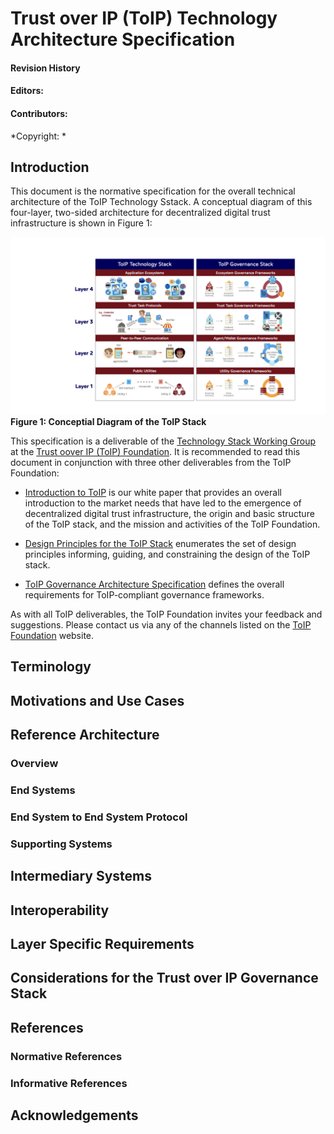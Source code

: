 # Trust over IP (ToIP) Technology Architecture Specification

#### Revision History
#### Editors:
#### Contributors:

*Copyright: *

## Introduction

This document is the normative specification for the overall technical architecture of the ToIP Technology Sstack. A conceptual diagram of this four-layer, two-sided architecture for decentralized digital trust infrastructure is shown in Figure 1: 

![Figure 1](/images/ToIPDualStack.jpeg)
**Figure 1: Conceptial Diagram of the ToIP Stack**

This specification is a deliverable of the [Technology Stack Working Group](https://wiki.trustoverip.org/display/HOME/Technology+Stack+Working+Group) at the [Trust oover IP (ToIP) Foundation](https://www.trustoverip.org/). It is recommended to read this document in conjunction with three other deliverables from the ToIP Foundation:

- [Introduction to ToIP](https://www.trustoverip.org/wp-content/uploads/Introduction-to-ToIP-V2.0-2021-11-17.pdf) is our white paper that provides an overall introduction to the market needs that have led to the emergence of decentralized digital trust infrastructure, the origin and basic structure of the ToIP stack, and the mission and activities of the ToIP Foundation.

- [Design Principles for the ToIP Stack](https://www.trustoverip.org/wp-content/uploads/Design-Principles-for-the-ToIP-Stack-V1.0-2022-01-17.pdf) enumerates the set of design principles informing, guiding, and constraining the design of the ToIP stack.

- [ToIP Governance Architecture Specification](https://wiki.trustoverip.org/pages/viewpage.action?pageId=71241) defines the overall requirements for ToIP-compliant governance frameworks.

As with all ToIP deliverables, the ToIP Foundation invites your feedback and suggestions. Please contact us via any of the channels listed on the [ToIP Foundation](https://www.trustoverip.org/) website.

## Terminology

## Motivations and Use Cases

## Reference Architecture

### Overview

### End Systems

### End System to End System Protocol

### Supporting Systems

## Intermediary Systems

## Interoperability

## Layer Specific Requirements

## Considerations for the Trust over IP Governance Stack

## References

### Normative References

### Informative References

## Acknowledgements
